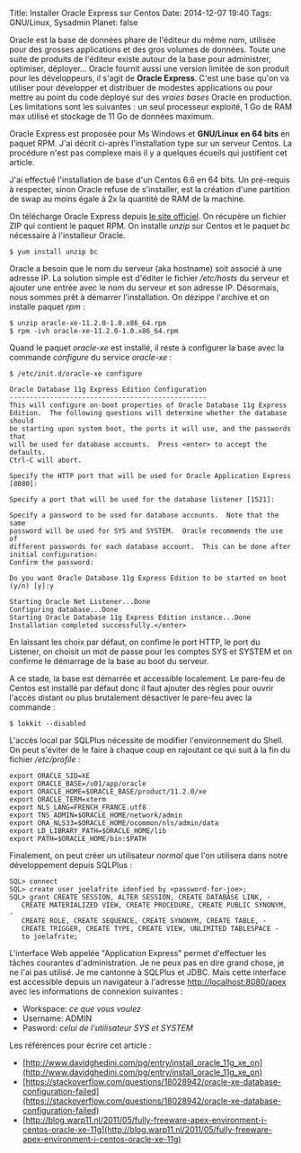 Title: Installer Oracle Express sur Centos
Date: 2014-12-07 19:40
Tags: GNU/Linux, Sysadmin
Planet: false

Oracle est la base de données phare de l'éditeur du même nom, utilisée pour des
grosses applications et des gros volumes de données. Toute une suite de
produits de l'éditeur existe autour de la base pour administrer, optimiser,
déployer... Oracle fournit aussi une version limitée de son produit pour les
développeurs, il s'agit de **Oracle Express**. C'est une base qu'on va utiliser
pour développer et distribuer de modestes applications ou pour mettre au point
du code déployé sur des *vraies bases* Oracle en production. Les limitations
sont les suivantes : un seul processeur exploité, 1 Go de RAM max utilisé et
stockage de 11 Go de données maximum.

Oracle Express est proposée pour Ms Windows et **GNU/Linux en 64 bits** en
paquet RPM. J'ai décrit ci-après l'installation type sur un serveur Centos. La
procédure n'est pas complexe mais il y a quelques écueils qui justifient cet
article.

J'ai effectué l'installation de base d'un Centos 6.6 en 64 bits. Un pré-requis
à respecter, sinon Oracle refuse de s'installer, est la création d'une partition
de swap au moins égale à 2x la quantité de RAM de la machine.

On télécharge Oracle Express depuis [le site
officiel](http://www.oracle.com/technetwork/database/database-technologies/express-edition/downloads/index.html).
On récupère un fichier ZIP qui contient le paquet RPM. On installe *unzip* sur
Centos et le paquet *bc* nécessaire à l'installeur Oracle.

    $ yum install unzip bc

Oracle a besoin que le nom du serveur (aka hostname) soit associé à une adresse
IP. La solution simple est d'éditer le fichier */etc/hosts* du serveur et
ajouter une entrée avec le nom du serveur et son adresse IP. Désormais, nous
sommes prêt à démarrer l'installation. On dézippe l'archive et on installe
paquet *rpm* :

    $ unzip oracle-xe-11.2.0-1.0.x86_64.rpm
    $ rpm -ivh oracle-xe-11.2.0-1.0.x86_64.rpm

Quand le paquet *oracle-xe* est installé, il reste à configurer la base avec la
commande *configure* du service *oracle-xe* :

    $ /etc/init.d/oracle-xe configure

    Oracle Database 11g Express Edition Configuration
    -------------------------------------------------
    This will configure on-boot properties of Oracle Database 11g Express
    Edition.  The following questions will determine whether the database should
    be starting upon system boot, the ports it will use, and the passwords that
    will be used for database accounts.  Press <enter> to accept the defaults.
    Ctrl-C will abort.
    
    Specify the HTTP port that will be used for Oracle Application Express [8080]:
    
    Specify a port that will be used for the database listener [1521]:
    
    Specify a password to be used for database accounts.  Note that the same
    password will be used for SYS and SYSTEM.  Oracle recommends the use of
    different passwords for each database account.  This can be done after
    initial configuration:
    Confirm the password:
    
    Do you want Oracle Database 11g Express Edition to be started on boot (y/n) [y]:y
    
    Starting Oracle Net Listener...Done
    Configuring database...Done
    Starting Oracle Database 11g Express Edition instance...Done
    Installation completed successfully.</enter>

En laissant les choix par défaut, on confime le port HTTP, le port du Listener,
on choisit un mot de passe pour les comptes SYS et SYSTEM et on confirme le
démarrage de la base au boot du serveur.

A ce stade, la base est démarrée et accessible localement. Le pare-feu de
Centos est installé par défaut donc il faut ajouter des règles pour ouvrir l'accès
distant ou plus brutalement désactiver le pare-feu avec la commande :

    $ lokkit --disabled

L'accès local par SQLPlus nécessite de modifier l'environnement du Shell. On
peut s'éviter de le faire à chaque coup en rajoutant ce qui suit à la fin du
fichier */etc/profile* :

    export ORACLE_SID=XE
    export ORACLE_BASE=/u01/app/oracle
    export ORACLE_HOME=$ORACLE_BASE/product/11.2.0/xe
    export ORACLE_TERM=xterm
    export NLS_LANG=FRENCH_FRANCE.utf8
    export TNS_ADMIN=$ORACLE_HOME/network/admin
    export ORA_NLS33=$ORACLE_HOME/ocommon/nls/admin/data
    export LD_LIBRARY_PATH=$ORACLE_HOME/lib
    export PATH=$ORACLE_HOME/bin:$PATH

Finalement, on peut créer un utilisateur *normal* que l'on
utilisera dans notre développement depuis SQLPlus :

    SQL> connect
    SQL> create user joelafrite idenfied by <password-for-joe>;
    SQL> grant CREATE SESSION, ALTER SESSION, CREATE DATABASE LINK, -
       CREATE MATERIALIZED VIEW, CREATE PROCEDURE, CREATE PUBLIC SYNONYM, -
       CREATE ROLE, CREATE SEQUENCE, CREATE SYNONYM, CREATE TABLE, -
       CREATE TRIGGER, CREATE TYPE, CREATE VIEW, UNLIMITED TABLESPACE -
       to joelafrite;

L'interface Web appelée "Application Express" permet d'effectuer les tâches
courantes d'administration. Je ne peux pas en dire grand chose, je ne l'ai pas
utilisé. Je me cantonne à SQLPlus et JDBC. Mais cette interface est accessible
depuis un navigateur à l'adresse
[http://localhost:8080/apex](http://localhost:8080/apex) avec les informations
de connexion suivantes :

-   Workspace: *ce que vous voulez*
-   Username: ADMIN
-   Pasword: *celui de l'utilisateur SYS et SYSTEM*

Les références pour écrire cet article :

-   [http://www.davidghedini.com/pg/entry/install_oracle_11g_xe_on](http://www.davidghedini.com/pg/entry/install_oracle_11g_xe_on)
-   [https://stackoverflow.com/questions/18028942/oracle-xe-database-configuration-failed](https://stackoverflow.com/questions/18028942/oracle-xe-database-configuration-failed)
-   [http://blog.warp11.nl/2011/05/fully-freeware-apex-environment-i-centos-oracle-xe-11g](http://blog.warp11.nl/2011/05/fully-freeware-apex-environment-i-centos-oracle-xe-11g)

